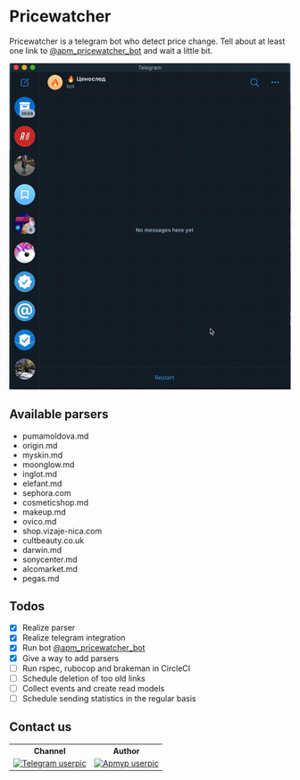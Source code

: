 # Pricewatcher
Pricewatcher is a telegram bot who detect price change. Tell about at least one link to [@apm_pricewatcher_bot](https://t.me/apm_pricewatcher_bot) and wait a little bit.

![](docs/demo.gif)

## Available parsers
- pumamoldova.md
- origin.md
- myskin.md
- moonglow.md
- inglot.md
- elefant.md
- sephora.com
- cosmeticshop.md
- makeup.md
- ovico.md
- shop.vizaje-nica.com
- cultbeauty.co.uk
- darwin.md
- sonycenter.md
- alcomarket.md
- pegas.md

## Todos
- [x] Realize parser
- [x] Realize telegram integration
- [x] Run bot [@apm_pricewatcher_bot](https://t.me/apm_pricewatcher_bot)
- [x] Give a way to add parsers
- [ ] Run rspec, rubocop and brakeman in CircleCI
- [ ] Schedule deletion of too old links
- [ ] Collect events and create read models
- [ ] Schedule sending statistics in the regular basis 

## Contact us 
<table>
  <tr>
    <th>Channel</th>
    <th>Author</th>
  </tr>
  <tr>
    <td><a href="https://t.me/magnificent_apmyp"><img width="128" height="128" src="https://images.sftcdn.net/images/t_optimized,f_auto/p/e1558678-96d2-11e6-ae76-00163ed833e7/1848759616/telegram-for-desktop-logo.png" alt="Telegram userpic"></a></td>
    <td><a href="https://t.me/apmyp0"><img width="128" height="128" src="https://avatars1.githubusercontent.com/u/1389251" alt="Apmyp userpic"></a></td>
  </tr>
</table>

